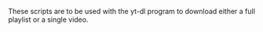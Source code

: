These scripts are to be used with the yt-dl program to download either a full playlist or a single video.
